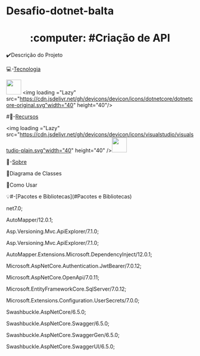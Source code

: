 # Desafio-dotnet-balta
<h1 align="center">:computer: #Criação de API</h1>

:heavy_check_mark:Descrição do Projeto

:computer:-[Tecnologia](#tecnologia)

<img loading ="Lazy" src="https://cdn.jsdelivr.net/gh/devicons/devicon/icons/csharp/csharp-original.svg" width="40" height="40"/> <img loading ="Lazy" src="https://cdn.jsdelivr.net/gh/devicons/devicon/icons/dotnetcore/dotnetcore-original.svg"width="40" height="40"/>



#:pushpin:-[Recursos](#recursos)

<img loading ="Lazy"  src="https://cdn.jsdelivr.net/gh/devicons/devicon/icons/visualstudio/visualstudio-plain.svg"width="40" height="40" /><img loading ="Lazy"  src="https://cdn.jsdelivr.net/gh/devicons/devicon/icons/azure/azure-original.svg" width="40" height="40"/>


:triangular_flag_on_post:-[Sobre](#Sobre)


:memo:Diagrama de Classes


:file_folder:Como Usar






:bulb:#-[Pacotes e Bibliotecas](#Pacotes e Bibliotecas)

net7.0;

AutoMapper/12.0.1;

Asp.Versioning.Mvc.ApiExplorer/7.1.0;

Asp.Versioning.Mvc.ApiExplorer/7.1.0;

AutoMapper.Extensions.Microsoft.DependencyInject/12.0.1;

Microsoft.AspNetCore.Authentication.JwtBearer/7.0.12;

Microsoft.AspNetCore.OpenApi/7.0.11;

Microsoft.EntityFrameworkCore.SqlServer/7.0.12;

Microsoft.Extensions.Configuration.UserSecrets/7.0.0;

Swashbuckle.AspNetCore/6.5.0;

Swashbuckle.AspNetCore.Swagger/6.5.0;

Swashbuckle.AspNetCore.SwaggerGen/6.5.0;

Swashbuckle.AspNetCore.SwaggerUI/6.5.0;
